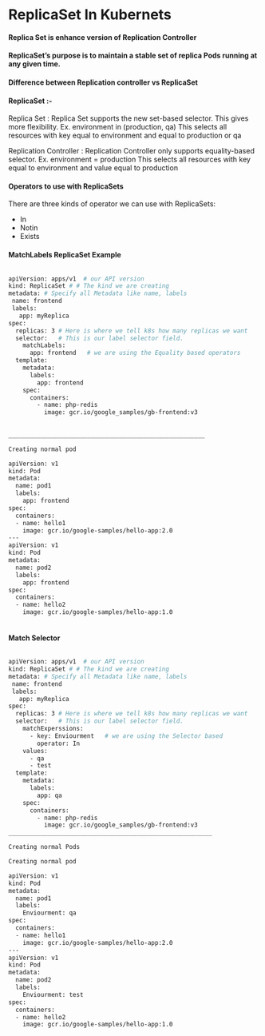 
# ReplicaSet In Kubernets 


#### Replica Set is enhance version of Replication Controller

#### ReplicaSet’s purpose is to maintain a stable set of replica Pods running at any given time.

#### Difference between Replication controller vs ReplicaSet

#### ReplicaSet :- 

Replica Set : Replica Set supports the new set-based selector. This gives more flexibility. 
Ex. environment in (production, qa) This selects all resources with key equal to environment and equal to production or qa

Replication Controller : Replication Controller only supports equality-based selector.
Ex. environment = production
This selects all resources with key equal to environment and value equal to production

#### Operators to use with ReplicaSets

There are three kinds of operator we can use with ReplicaSets:

* In
* Notin
* Exists


#### MatchLabels ReplicaSet Example 

```sh

apiVersion: apps/v1  # our API version
kind: ReplicaSet # # The kind we are creating
metadata: # Specify all Metadata like name, labels
 name: frontend
 labels:
   app: myReplica
spec:
  replicas: 3 # Here is where we tell k8s how many replicas we want
  selector:   # This is our label selector field. 
    matchLabels: 
      app: frontend   # we are using the Equality based operators
  template:
    metadata:
      labels:
        app: frontend   
    spec:
      containers:  
        - name: php-redis
          image: gcr.io/google_samples/gb-frontend:v3
          
          
_______________________________________________________

Creating normal pod 

apiVersion: v1
kind: Pod
metadata:
  name: pod1
  labels:
    app: frontend
spec:
  containers:
  - name: hello1
    image: gcr.io/google-samples/hello-app:2.0
---
apiVersion: v1
kind: Pod
metadata:
  name: pod2
  labels:
    app: frontend
spec:
  containers:
  - name: hello2
    image: gcr.io/google-samples/hello-app:1.0
		  

```
#### Match Selector 

```sh

apiVersion: apps/v1  # our API version
kind: ReplicaSet # # The kind we are creating
metadata: # Specify all Metadata like name, labels
 name: frontend
 labels:
   app: myReplica
spec:
  replicas: 3 # Here is where we tell k8s how many replicas we want
  selector:   # This is our label selector field. 
    matchExperssions: 
      - key: Enviourment   # we are using the Selector based 
        operator: In
	values:
	  - qa
	  - test 
  template:
    metadata:
      labels:
        app: qa   
    spec:
      containers:  
        - name: php-redis
          image: gcr.io/google_samples/gb-frontend:v3
_________________________________________________________

Creating normal Pods 

Creating normal pod 

apiVersion: v1
kind: Pod
metadata:
  name: pod1
  labels:
    Enviourment: qa
spec:
  containers:
  - name: hello1
    image: gcr.io/google-samples/hello-app:2.0
---
apiVersion: v1
kind: Pod
metadata:
  name: pod2
  labels:
    Enviourment: test
spec:
  containers:
  - name: hello2
    image: gcr.io/google-samples/hello-app:1.0
		  

